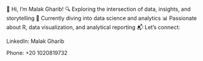 👋 Hi, I’m Malak Gharib!
🔍 Exploring the intersection of data, insights, and storytelling
🌱 Currently diving into data science and analytics
📊 Passionate about R, data visualization, and analytical reporting
📬 Let’s connect:

LinkedIn: Malak Gharib

Phone: +20 1020819732
